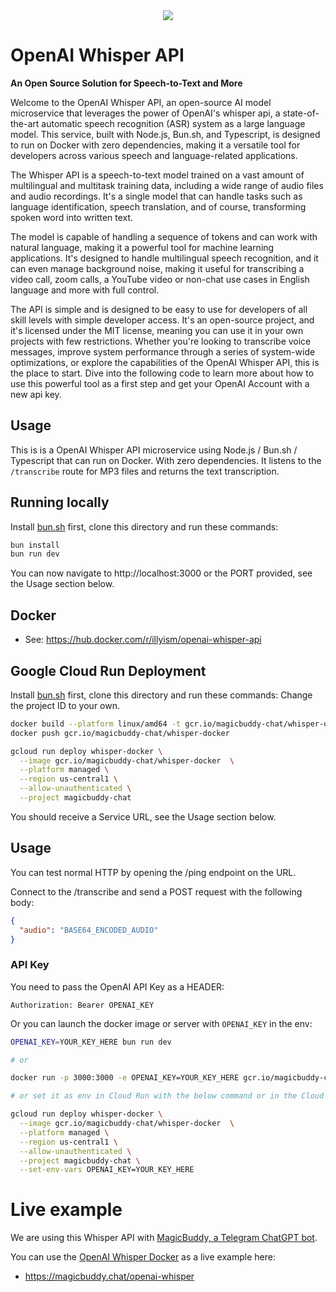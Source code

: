 <div style="text-align:center;">
<img src="https://magicbuddy.chat/img/whisper.jpg">
</div>

# OpenAI Whisper API

**An Open Source Solution for Speech-to-Text and More**

Welcome to the OpenAI Whisper API, an open-source AI model microservice that leverages the power of OpenAI's whisper api, a state-of-the-art automatic speech recognition (ASR) system as a large language model. This service, built with Node.js, Bun.sh, and Typescript, is designed to run on Docker with zero dependencies, making it a versatile tool for developers across various speech and language-related applications.

The Whisper API is a speech-to-text model trained on a vast amount of multilingual and multitask training data, including a wide range of audio files and audio recordings. It's a single model that can handle tasks such as language identification, speech translation, and of course, transforming spoken word into written text.

The model is capable of handling a sequence of tokens and can work with natural language, making it a powerful tool for machine learning applications. It's designed to handle multilingual speech recognition, and it can even manage background noise, making it useful for transcribing a video call, zoom calls, a YouTube video or non-chat use cases in English language and more with full control.

The API is simple and is designed to be easy to use for developers of all skill levels with simple developer access. It's an open-source project, and it's licensed under the MIT license, meaning you can use it in your own projects with few restrictions. Whether you're looking to transcribe voice messages, improve system performance through a series of system-wide optimizations, or explore the capabilities of the OpenAI Whisper API, this is the place to start. Dive into the following code to learn more about how to use this powerful tool as a first step and get your OpenAI Account with a new api key.

## Usage

This is is a OpenAI Whisper API microservice using Node.js / Bun.sh / Typescript that can run on Docker. With zero dependencies.
It listens to the `/transcribe` route for MP3 files and returns the text transcription.

## Running locally

Install [bun.sh](https://bun.sh/) first, clone this directory and run these commands:

```bash
bun install
bun run dev
```

You can now navigate to http://localhost:3000 or the PORT provided, see the Usage section below.

## Docker

- See: https://hub.docker.com/r/illyism/openai-whisper-api

## Google Cloud Run Deployment

Install [bun.sh](https://bun.sh/) first, clone this directory and run these commands:
Change the project ID to your own.

```bash
docker build --platform linux/amd64 -t gcr.io/magicbuddy-chat/whisper-docker .
docker push gcr.io/magicbuddy-chat/whisper-docker

gcloud run deploy whisper-docker \
  --image gcr.io/magicbuddy-chat/whisper-docker  \
  --platform managed \
  --region us-central1 \
  --allow-unauthenticated \
  --project magicbuddy-chat
```

You should receive a Service URL, see the Usage section below.

## Usage

You can test normal HTTP by opening the /ping endpoint on the URL.

Connect to the /transcribe and send a POST request with the following body:

```json
{
  "audio": "BASE64_ENCODED_AUDIO"
}
```

### API Key

You need to pass the OpenAI API Key as a HEADER:

```
Authorization: Bearer OPENAI_KEY
```

Or you can launch the docker image or server with `OPENAI_KEY` in the env:
  
```bash
OPENAI_KEY=YOUR_KEY_HERE bun run dev

# or

docker run -p 3000:3000 -e OPENAI_KEY=YOUR_KEY_HERE gcr.io/magicbuddy-chat/whisper-docker

# or set it as env in Cloud Run with the below command or in the Cloud Console UI

gcloud run deploy whisper-docker \
  --image gcr.io/magicbuddy-chat/whisper-docker  \
  --platform managed \
  --region us-central1 \
  --allow-unauthenticated \
  --project magicbuddy-chat \
  --set-env-vars OPENAI_KEY=YOUR_KEY_HERE
```

# Live example

We are using this Whisper API with [MagicBuddy, a Telegram ChatGPT bot](https://magicbuddy.chat/).

You can use the [OpenAI Whisper Docker](https://magicbuddy.chat/openai-whisper) as a live example here:

- https://magicbuddy.chat/openai-whisper
